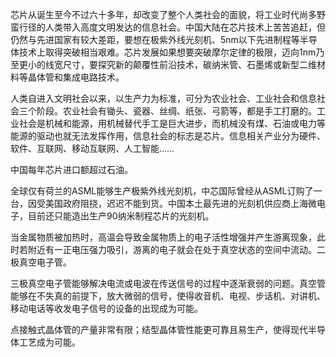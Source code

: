 芯片从诞生至今不过六十多年，却改变了整个人类社会的面貌，将工业时代尚多野蛮行径的人类带入高度文明发达的信息社会。中国大陆在芯片技术上苦苦追赶，但仍然与先进国家有较大差距，要想在极紫外线光刻机、5nm以下先进制程等半导体技术上取得突破相当艰难。芯片发展如果想要突破摩尔定律的极限，迈向1nm乃至更小的线宽尺寸，要探究新的颠覆性前沿技术，碳纳米管、石墨烯或新型二维材料等晶体管和集成电路技术。

人类自进入文明社会以来，以生产力为标准，可分为农业社会、工业社会和信息社会三个阶段。农业社会有锄头、瓷器、丝绸、纸张、弓箭等，都是手工打磨的。工业社会是机械和能源，用机械替代手工是巨大进步，而机械没有煤、石油或电力等能源的驱动也就无法发挥作用，信息社会的标志是芯片。信息相关产业分为硬件、软件、互联网、移动互联网、人工智能……

中国每年芯片进口额超过石油。

全球仅有荷兰的ASML能够生产极紫外线光刻机，中芯国际曾经从ASML订购了一台，因受美国政府阻挠，迟迟不能到货。中国本土最先进的光刻机供应商上海微电子，目前还只能造出生产90纳米制程芯片的光刻机。

当金属物质被加热时，高温会导致金属物质上的电子活性增强并产生游离现象，此时若附近有一正电压强力吸引，游离的电子就会在处于真空状态的空间中流动。二极真空电子管。

三极真空电子管能够解决电流或电波在传送信号的过程中逐渐衰弱的问题。真空管能够在不失真的前提下，放大微弱的信号，使得收音机、电视、步话机、对讲机、移动电话等收发电子信号的设备的出现成为可能。

点接触式晶体管的产量非常有限；结型晶体管性能更可靠且易生产，使得现代半导体工艺成为可能。
